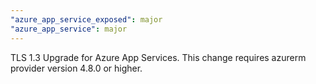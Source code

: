 ```yaml
---
"azure_app_service_exposed": major
"azure_app_service": major
---
```


TLS 1.3 Upgrade for Azure App Services. This change requires azurerm provider version 4.8.0 or higher.
